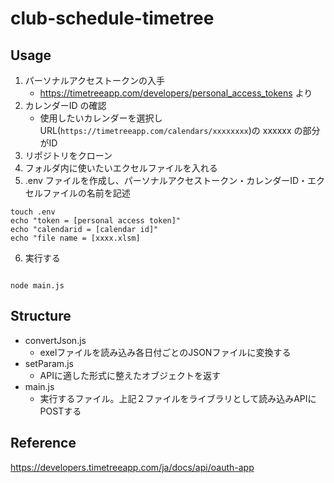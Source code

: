 # club-schedule-timetree
## Usage
1. パーソナルアクセストークンの入手
    - https://timetreeapp.com/developers/personal_access_tokens より
2. カレンダーID の確認
    - 使用したいカレンダーを選択しURL(`https://timetreeapp.com/calendars/xxxxxxxx`)の xxxxxx の部分がID
3. リポジトリをクローン
4. フォルダ内に使いたいエクセルファイルを入れる
5. .env ファイルを作成し、パーソナルアクセストークン・カレンダーID・エクセルファイルの名前を記述
```
touch .env
echo "token = [personal access token]"
echo "calendarid = [calendar id]"
echo "file name = [xxxx.xlsm]
```
6. 実行する
```

node main.js
```
## Structure
- convertJson.js
    - exelファイルを読み込み各日付ごとのJSONファイルに変換する
- setParam.js
    - APIに適した形式に整えたオブジェクトを返す
- main.js
    - 実行するファイル。上記２ファイルをライブラリとして読み込みAPIにPOSTする
## Reference
https://developers.timetreeapp.com/ja/docs/api/oauth-app
